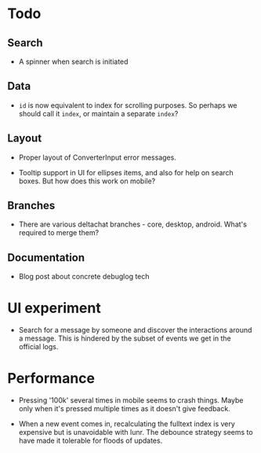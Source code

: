 # Todo

## Search

- A spinner when search is initiated

## Data

- `id` is now equivalent to index for scrolling purposes. So perhaps we should
  call it `index`, or maintain a separate `index`?

## Layout

- Proper layout of ConverterInput error messages.

- Tooltip support in UI for ellipses items, and also for help
  on search boxes. But how does this work on mobile?

## Branches

- There are various deltachat branches - core, desktop, android. What's
  required to merge them?

## Documentation

- Blog post about concrete debuglog tech

# UI experiment

- Search for a message by someone and discover the interactions around a
  message. This is hindered by the subset of events we get in the official
  logs.

# Performance

- Pressing '100k' several times in mobile seems to crash things. Maybe only
  when it's pressed multiple times as it doesn't give feedback.

- When a new event comes in, recalculating the fulltext index is very expensive
  but is unavoidable with lunr. The debounce strategy seems to have made it
  tolerable for floods of updates.
